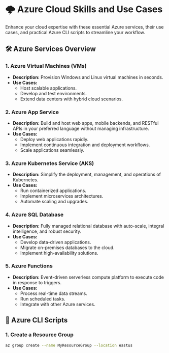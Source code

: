 # 🌩️ Azure Cloud Skills and Use Cases

Enhance your cloud expertise with these essential Azure services, their use cases, and practical Azure CLI scripts to streamline your workflow.

## 🛠️ Azure Services Overview

### 1. **Azure Virtual Machines (VMs)**
   - **Description:** Provision Windows and Linux virtual machines in seconds.
   - **Use Cases:**
     - Host scalable applications.
     - Develop and test environments.
     - Extend data centers with hybrid cloud scenarios.

### 2. **Azure App Service**
   - **Description:** Build and host web apps, mobile backends, and RESTful APIs in your preferred language without managing infrastructure.
   - **Use Cases:**
     - Deploy web applications rapidly.
     - Implement continuous integration and deployment workflows.
     - Scale applications seamlessly.

### 3. **Azure Kubernetes Service (AKS)**
   - **Description:** Simplify the deployment, management, and operations of Kubernetes.
   - **Use Cases:**
     - Run containerized applications.
     - Implement microservices architectures.
     - Automate scaling and upgrades.

### 4. **Azure SQL Database**
   - **Description:** Fully managed relational database with auto-scale, integral intelligence, and robust security.
   - **Use Cases:**
     - Develop data-driven applications.
     - Migrate on-premises databases to the cloud.
     - Implement high-availability solutions.

### 5. **Azure Functions**
   - **Description:** Event-driven serverless compute platform to execute code in response to triggers.
   - **Use Cases:**
     - Process real-time data streams.
     - Run scheduled tasks.
     - Integrate with other Azure services.

## 📜 Azure CLI Scripts

### 1. **Create a Resource Group**
   ```bash
   az group create --name MyResourceGroup --location eastus
